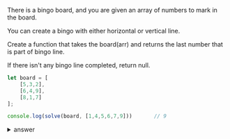 
There is a bingo board, and you are given an array of numbers to mark in the board.

You can create a bingo with either horizontal or vertical line.

Create a function that takes the board(arr) and returns the last number that is part of bingo line.

If there isn't any bingo line completed, return null.

```js
let board = [
    [5,3,2],
    [6,4,9],
    [8,1,7]
];

console.log(solve(board, [1,4,5,6,7,9]))       // 9
```

<details>

  <summary>answer</summary>

```js
function solve(mat, arr) {
    combinations = [];

    for (let row=0;row<mat.length;row++) {
        combinations.push(mat[row]);
        let temp = [];
        for (let col=0;col<mat[0].length;col++) {
            temp.push(mat[col][row]);
        }
        combinations.push(temp);
    }
    
    for (let i=0;i<combinations.length;i++) {
        let combinationsRow = combinations[i];
        for (let num of arr) {
            if (combinationsRow.includes(num)) {
                combinationsRow.splice(combinationsRow.indexOf(num), 1)
                if (combinationsRow.length === 0) {
                    return num;
                }
            }
        }   
    }

    return null;
}

```

</details>
